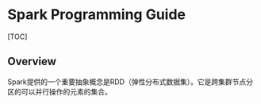 # Spark Programming Guide

[TOC]

## Overview

Spark提供的一个重要抽象概念是RDD（弹性分布式数据集）。它是跨集群节点分区的可以并行操作的元素的集合。